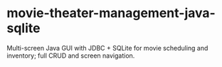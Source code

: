 # movie-theater-management-java-sqlite
Multi-screen Java GUI with JDBC + SQLite for movie scheduling and inventory; full CRUD and screen navigation.
